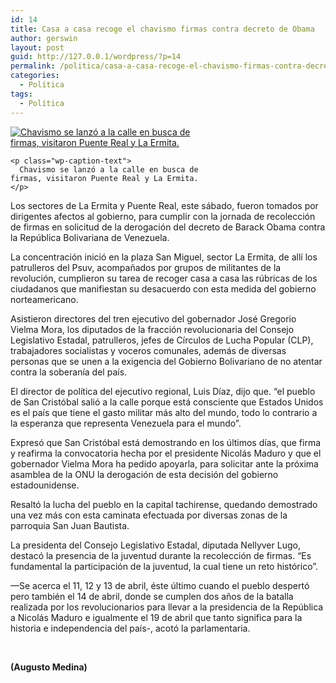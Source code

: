 ```yaml
---
id: 14
title: Casa a casa recoge el chavismo firmas contra decreto de Obama
author: gerswin
layout: post
guid: http://127.0.0.1/wordpress/?p=14
permalink: /politica/casa-a-casa-recoge-el-chavismo-firmas-contra-decreto-de-obama/
categories:
  - Política
tags:
  - Política
---
```

<div id="content-area">
  <b></b></p> 
  
  <div class="wp-caption alignleft" id="attachment_405450" style="width: 310px">
    <a data-lightboxplus="lightbox[405449]" href="http://i1.wp.com/www.lanacion.com.ve/fotoedicion//2015/04/CBRkbfzWcAAm7TK.jpg" title="Casa a casa recoge el chavismo firmas contra decreto de Obama"><img alt="Chavismo se lanzó a la calle en busca de firmas, visitaron Puente Real y La Ermita." class="size-medium wp-image-405450" data-recalc-dims="1" src="http://i2.wp.com/www.lanacion.com.ve/fotoedicion//2015/04/CBRkbfzWcAAm7TK.jpg?resize=300%2C200" /></a> 
    
    <p class="wp-caption-text">
      Chavismo se lanzó a la calle en busca de firmas, visitaron Puente Real y La Ermita.
    </p>
  </div>
  
  <p>
    Los sectores de La Ermita y Puente Real, este sábado, fueron tomados por dirigentes afectos al gobierno, para cumplir con la jornada de recolección de firmas en solicitud de la derogación del decreto de Barack Obama contra la República Bolivariana de Venezuela.
  </p>
  
  <p>
    La concentración inició en la plaza San Miguel, sector La Ermita, de allí los patrulleros del Psuv, acompañados por grupos de militantes de la revolución, cumplieron su tarea de recoger casa a casa las rúbricas de los ciudadanos que manifiestan su desacuerdo con esta medida del gobierno norteamericano.
  </p>
  
  <p>
    Asistieron directores del tren ejecutivo del gobernador José Gregorio Vielma Mora, los diputados de la fracción revolucionaria del Consejo Legislativo Estadal, patrulleros, jefes de Círculos de Lucha Popular (CLP), trabajadores socialistas y voceros comunales, además de diversas personas que se unen a la exigencia del Gobierno Bolivariano de no atentar contra la soberanía del país.
  </p></p> 
  
  <div class="alignleft">
  </div>
  
  <p>
    El director de política del ejecutivo regional, Luis Díaz, dijo que. “el pueblo de San Cristóbal salió a la calle porque está consciente que Estados Unidos es el país que tiene el gasto militar más alto del mundo, todo lo contrario a la esperanza que representa Venezuela para el mundo”.
  </p>
  
  <p>
    Expresó que San Cristóbal está demostrando en los últimos días, que firma y reafirma la convocatoria hecha por el presidente Nicolás Maduro y que el gobernador Vielma Mora ha pedido apoyarla, para solicitar ante la próxima asamblea de la ONU la derogación de esta decisión del gobierno estadounidense.
  </p>
  
  <p>
    Resaltó la lucha del pueblo en la capital tachirense, quedando demostrado una vez más con esta caminata efectuada por diversas zonas de la parroquia San Juan Bautista.
  </p>
  
  <p>
    La presidenta del Consejo Legislativo Estadal, diputada Nellyver Lugo, destacó la presencia de la juventud durante la recolección de firmas. “Es fundamental la participación de la juventud, la cual tiene un reto histórico”.
  </p>
  
  <p>
    —Se acerca el 11, 12 y 13 de abril, éste último cuando el pueblo despertó pero también el 14 de abril, donde se cumplen dos años de la batalla realizada por los revolucionarios para llevar a la presidencia de la República a Nicolás Maduro e igualmente el 19 de abril que tanto significa para la historia e independencia del país-, acotó la parlamentaria.
  </p>
  
  <p>
     
  </p>
  
  <p>
    <strong>(Augusto Medina)</strong>
  </p>
</div>